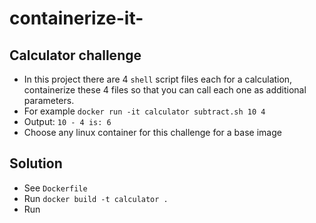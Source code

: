 # containerize-it-

## Calculator challenge

* In this project there are 4 `shell` script files each for a calculation, containerize these 4 files so that you can call each one as additional parameters.  
* For example `docker run -it calculator subtract.sh 10 4`
* Output: `10 - 4 is: 6`
* Choose any linux container for this challenge for a base image

## Solution

* See `Dockerfile`
* Run `docker build -t calculator .`
* Run 
